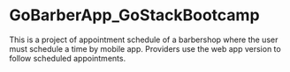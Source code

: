 # GoBarberApp_GoStackBootcamp
This is a project of appointment schedule of a barbershop where the user must schedule a time by mobile app. Providers use the web app version to follow scheduled appointments.

